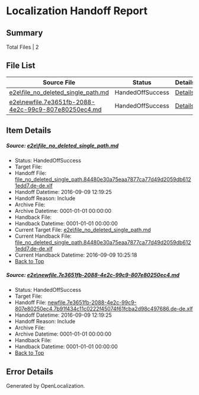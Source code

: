 # <a name='report-top'></a> Localization Handoff Report

## Summary
 Total Files | 2

## File List
 Source File | Status | Details 
 ----------- | ------ | ------- 
 [e2e\file_no_deleted_single_path.md](https://github.com/OpenLocalizationTestOrg/ol-test0/blob/e8a34013fc5e844a6e9025c754572cc74021b92e/e2e/file_no_deleted_single_path.md) | HandedOffSuccess | [Details](#868df3fb686834811c3ecee511194f9ec7e3a7bb3)
 [e2e\newfile.7e3651fb-2088-4e2c-99c9-807e80250ec4.md](https://github.com/OpenLocalizationTestOrg/ol-test0/blob/e8a34013fc5e844a6e9025c754572cc74021b92e/e2e/newfile.7e3651fb-2088-4e2c-99c9-807e80250ec4.md) | HandedOffSuccess | [Details](#7348136a1fc9f6ac3a39bbe951950133a2af5fcf5)

## Item Details
##### <a name='868df3fb686834811c3ecee511194f9ec7e3a7bb3'></a> Source: [e2e\file_no_deleted_single_path.md](https://github.com/OpenLocalizationTestOrg/ol-test0/blob/e8a34013fc5e844a6e9025c754572cc74021b92e/e2e/file_no_deleted_single_path.md)
* Status: HandedOffSuccess
* Target File: 
* Handoff File: [file_no_deleted_single_path.84480e30a75eaa7877ca77d49d2059db6121edd7.de-de.xlf](https://github.com/OpenLocalizationTestOrg/ol-test0-handoff/blob/0704242906e1719377aff9c211a0a88e5d2b41ee/ol-handoff/OpenLocalizationTestOrg/ol-test0-dede/yuwzho/mt/file_no_deleted_single_path.84480e30a75eaa7877ca77d49d2059db6121edd7.de-de.xlf)
* Handoff Datetime: 2016-09-09 12:19:25
* Handoff Reason: Include
* Archive File: 
* Archive Datetime: 0001-01-01 00:00:00
* Handback File: 
* Handback Datetime: 0001-01-01 00:00:00
* Current Target File: [e2e\file_no_deleted_single_path.md](https://github.com/OpenLocalizationTestOrg/ol-test0-dede/blob/6aac344de964c75fb35066d7b0788170749f01ad/e2e/file_no_deleted_single_path.md)
* Current Handback File: [file_no_deleted_single_path.84480e30a75eaa7877ca77d49d2059db6121edd7.de-de.xlf](https://github.com/OpenLocalizationTestOrg/ol-test0-handback/blob/9d0a25d7c2421e3ccd13aeabc2aa22c328251534/ol-handback/OpenLocalizationTestOrg/ol-test0-dede/yuwzho/mt/file_no_deleted_single_path.84480e30a75eaa7877ca77d49d2059db6121edd7.de-de.xlf)
* Current Handback Datetime: 2016-09-09 10:25:18
* [Back to Top](#report-top)

##### <a name='7348136a1fc9f6ac3a39bbe951950133a2af5fcf5'></a> Source: [e2e\newfile.7e3651fb-2088-4e2c-99c9-807e80250ec4.md](https://github.com/OpenLocalizationTestOrg/ol-test0/blob/e8a34013fc5e844a6e9025c754572cc74021b92e/e2e/newfile.7e3651fb-2088-4e2c-99c9-807e80250ec4.md)
* Status: HandedOffSuccess
* Target File: 
* Handoff File: [newfile.7e3651fb-2088-4e2c-99c9-807e80250ec4.7b91f434c11c0222f45074f61fcba2d98c497686.de-de.xlf](https://github.com/OpenLocalizationTestOrg/ol-test0-handoff/blob/0704242906e1719377aff9c211a0a88e5d2b41ee/ol-handoff/OpenLocalizationTestOrg/ol-test0-dede/yuwzho/mt/newfile.7e3651fb-2088-4e2c-99c9-807e80250ec4.7b91f434c11c0222f45074f61fcba2d98c497686.de-de.xlf)
* Handoff Datetime: 2016-09-09 12:19:25
* Handoff Reason: Include
* Archive File: 
* Archive Datetime: 0001-01-01 00:00:00
* Handback File: 
* Handback Datetime: 0001-01-01 00:00:00
* [Back to Top](#report-top)


## Error Details

Generated by OpenLocalization.
